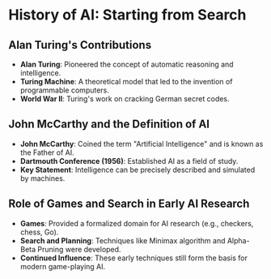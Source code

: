 
# History of AI: Starting from Search

## Alan Turing's Contributions
- **Alan Turing**: Pioneered the concept of automatic reasoning and intelligence.
- **Turing Machine**: A theoretical model that led to the invention of programmable computers.
- **World War II**: Turing's work on cracking German secret codes.

## John McCarthy and the Definition of AI
- **John McCarthy**: Coined the term "Artificial Intelligence" and is known as the Father of AI.
- **Dartmouth Conference (1956)**: Established AI as a field of study.
- **Key Statement**: Intelligence can be precisely described and simulated by machines.

## Role of Games and Search in Early AI Research
- **Games**: Provided a formalized domain for AI research (e.g., checkers, chess, Go).
- **Search and Planning**: Techniques like Minimax algorithm and Alpha-Beta Pruning were developed.
- **Continued Influence**: These early techniques still form the basis for modern game-playing AI.

